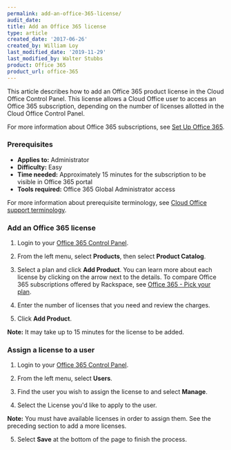 ```yaml
---
permalink: add-an-office-365-license/
audit_date: 
title: Add an Office 365 license
type: article
created_date: '2017-06-26'
created_by: William Loy
last_modified_date: '2019-11-29'
last_modified_by: Walter Stubbs
product: Office 365
product_url: office-365
---
```


This article describes how to add an Office 365 product license in the Cloud Office Control Panel. This license allows a Cloud Office user to access an Office 365 subscription, depending on the number of licenses allotted in the Cloud Office Control Panel.

For more information about Office 365 subscriptions, see [Set Up Office 365](/how-to/set-up-office-365).

### Prerequisites

- **Applies to:** Administrator
- **Difficulty:** Easy
- **Time needed:** Approximately 15 minutes for the subscription to be visible in Office 365 portal
- **Tools required:** Office 365 Global Administrator access

For more information about prerequisite terminology, see [Cloud Office support terminology](/how-to/cloud-office-support-terminology).


### Add an Office 365 license

1. 	Login to your [Office 365 Control Panel](https://office365.cp.rackspace.com).

2.  From the left menu, select **Products**, then select **Product Catalog**.

3.  Select a plan and click **Add Product**. You can learn more about each license by clicking on the arrow next to the details. To compare Office 365 subscriptions offered by Rackspace, see [Office 365 - Pick your plan](https://www.rackspace.com/office-365/pick-your-plan).

3. Enter the number of licenses that you need and review the charges.

4. Click **Add Product**.

**Note:** It may take up to 15 minutes for the license to be added.

### Assign a license to a user

1.	Login to your [Office 365 Control Panel](https://office365.cp.rackspace.com).

2.	From the left menu, select **Users**.

3.  Find the user you wish to assign the license to and select **Manage**.

4.  Select the License you'd like to apply to the user.

**Note:** You must have available licenses in order to assign them. See the preceding section to add a more licenses.

5.  Select **Save** at the bottom of the page to finish the process.

